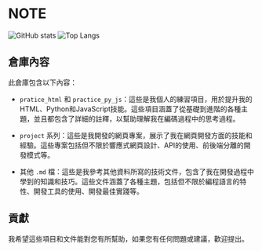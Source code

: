 # NOTE
![GitHub stats](https://github-readme-stats.vercel.app/api?username=ChenGuoXiang940&count_private=true&theme=tokyonight)
![Top Langs](https://github-readme-stats.vercel.app/api/top-langs/?username=ChenGuoXiang940&count_private=true&layout=compact&theme=tokyonight)
## 倉庫內容
此倉庫包含以下內容：

- `pratice_html` 和 `practice_py_js`：這些是我個人的練習項目，用於提升我的HTML、Python和JavaScript技能。這些項目涵蓋了從基礎到進階的各種主題，並且都包含了詳細的註釋，以幫助理解我在編碼過程中的思考過程。

- `project` 系列：這些是我開發的網頁專案，展示了我在網頁開發方面的技能和經驗。這些專案包括但不限於響應式網頁設計、API的使用、前後端分離的開發模式等。

- 其他 `.md` 檔：這些是我參考其他資料所寫的技術文件，包含了我在開發過程中學到的知識和技巧。這些文件涵蓋了各種主題，包括但不限於編程語言的特性、開發工具的使用、開發最佳實踐等。
## 貢獻
我希望這些項目和文件能對您有所幫助，如果您有任何問題或建議，歡迎提出。
